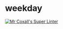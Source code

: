 # weekday
[![Mr Coxall's Super Linter](https://github.com/ICS4U-Programming-Navin-Balekomebole/weekday/workflows/Mr%20Coxall's%20Super%20Linter/badge.svg)](https://github.com/ICS4U-Programming-Navin-Balekomebole/weekday/actions/)
